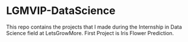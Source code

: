 # LGMVIP-DataScience
This repo contains the projects that I made during the Internship in Data Science field at LetsGrowMore.
First Project is Iris Flower Prediction.

